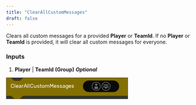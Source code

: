 ```yaml
---
title: "ClearAllCustomMessages"
draft: false
---
```

Clears all custom messages for a provided **Player** or **TeamId**. If no **Player** or **TeamId** is provided, it will clear all custom messages for everyone.
### Inputs
1. **Player** | **TeamId**
    **(Group)**
    **_Optional_**

![ClearAllCustomMessages](https://raw.githubusercontent.com/battlefield-portal-community/Image-CDN/main/portal_blocks/ClearAllCustomMessages.png)